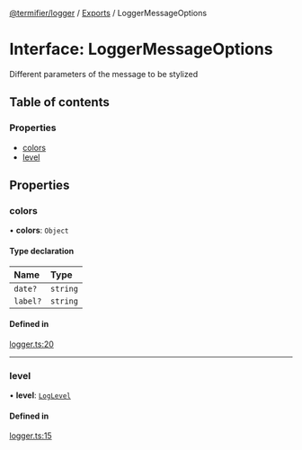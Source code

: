 [@termifier/logger](../README.md) / [Exports](../modules.md) / LoggerMessageOptions

# Interface: LoggerMessageOptions

Different parameters of the message to be stylized

## Table of contents

### Properties

- [colors](LoggerMessageOptions.md#colors)
- [level](LoggerMessageOptions.md#level)

## Properties

### colors

• **colors**: `Object`

#### Type declaration

| Name | Type |
| :------ | :------ |
| `date?` | `string` |
| `label?` | `string` |

#### Defined in

[logger.ts:20](https://github.com/permasoft-factory/termifier/blob/31917b1/packages/logger/src/logger.ts#L20)

___

### level

• **level**: [`LogLevel`](../enums/LogLevel.md)

#### Defined in

[logger.ts:15](https://github.com/permasoft-factory/termifier/blob/31917b1/packages/logger/src/logger.ts#L15)
